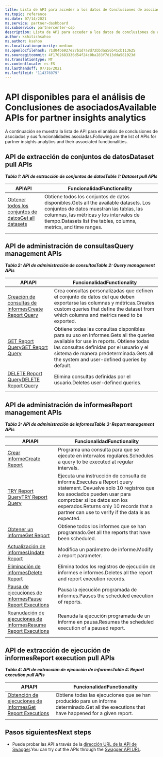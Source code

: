 ```yaml
---
title: Lista de API para acceder a los datos de Conclusiones de asociados
ms.topic: reference
ms.date: 07/14/2021
ms.service: partner-dashboard
ms.subservice: partnercenter-csp
description: Lista de API para acceder a los datos de conclusiones de asociados.
author: kshitishsahoo
ms.author: ksahoo
ms.localizationpriority: medium
ms.openlocfilehash: 71d04b6927e27b1d7a8d72bbdaa56b41cb113625
ms.sourcegitcommit: 4f1702683336d54f24c0ba283f7d13dda581923d
ms.translationtype: MT
ms.contentlocale: es-ES
ms.lasthandoff: 07/16/2021
ms.locfileid: "114376079"
---
```

# <a name="available-apis-for-partner-insights-analytics"></a><span data-ttu-id="96767-103">API disponibles para el análisis de Conclusiones de asociados</span><span class="sxs-lookup"><span data-stu-id="96767-103">Available APIs for partner insights analytics</span></span>

<span data-ttu-id="96767-104">A continuación se muestra la lista de API para el análisis de conclusiones de asociados y sus funcionalidades asociadas.</span><span class="sxs-lookup"><span data-stu-id="96767-104">Following are the list of APIs for partner insights analytics and their associated functionalities.</span></span>

## <a name="dataset-pull-apis"></a><span data-ttu-id="96767-105">API de extracción de conjuntos de datos</span><span class="sxs-lookup"><span data-stu-id="96767-105">Dataset pull APIs</span></span>

<span data-ttu-id="96767-106">***Tabla 1: API de extracción de conjuntos de datos***</span><span class="sxs-lookup"><span data-stu-id="96767-106">***Table 1: Dataset pull APIs***</span></span>

| <span data-ttu-id="96767-107">**API**</span><span class="sxs-lookup"><span data-stu-id="96767-107">**API**</span></span> | <span data-ttu-id="96767-108">**Funcionalidad**</span><span class="sxs-lookup"><span data-stu-id="96767-108">**Functionality**</span></span> |
| --- | --- |
| [<span data-ttu-id="96767-109">Obtener todos los conjuntos de datos</span><span class="sxs-lookup"><span data-stu-id="96767-109">Get all datasets</span></span>](insights-programmatic-analytics-api-get-dataset.md) | <span data-ttu-id="96767-110">Obtiene todos los conjuntos de datos disponibles.</span><span class="sxs-lookup"><span data-stu-id="96767-110">Gets all the available datasets.</span></span> <span data-ttu-id="96767-111">Los conjuntos de datos muestran las tablas, las columnas, las métricas y los intervalos de tiempo.</span><span class="sxs-lookup"><span data-stu-id="96767-111">Datasets list the tables, columns, metrics, and time ranges.</span></span> |
|||

## <a name="query-management-apis"></a><span data-ttu-id="96767-112">API de administración de consultas</span><span class="sxs-lookup"><span data-stu-id="96767-112">Query management APIs</span></span>

<span data-ttu-id="96767-113">***Tabla 2: API de administración de consultas***</span><span class="sxs-lookup"><span data-stu-id="96767-113">***Table 2: Query management APIs***</span></span>

| <span data-ttu-id="96767-114">**API**</span><span class="sxs-lookup"><span data-stu-id="96767-114">**API**</span></span> | <span data-ttu-id="96767-115">**Funcionalidad**</span><span class="sxs-lookup"><span data-stu-id="96767-115">**Functionality**</span></span> |
| --- | --- |
| [<span data-ttu-id="96767-116">Creación de consultas de informes</span><span class="sxs-lookup"><span data-stu-id="96767-116">Create Report Query</span></span>](insights-programmatic-access-paradigm.md#create-report-query-api) | <span data-ttu-id="96767-117">Crea consultas personalizadas que definen el conjunto de datos del que deben exportarse las columnas y métricas.</span><span class="sxs-lookup"><span data-stu-id="96767-117">Creates custom queries that define the dataset from which columns and metrics need to be exported.</span></span> |
| [<span data-ttu-id="96767-118">GET Report Query</span><span class="sxs-lookup"><span data-stu-id="96767-118">GET Report Query</span></span>](insights-programmatic-analytics-api-get-report-queries.md) | <span data-ttu-id="96767-119">Obtiene todas las consultas disponibles para su uso en informes.</span><span class="sxs-lookup"><span data-stu-id="96767-119">Gets all the queries available for use in reports.</span></span> <span data-ttu-id="96767-120">Obtiene todas las consultas definidas por el usuario y el sistema de manera predeterminada.</span><span class="sxs-lookup"><span data-stu-id="96767-120">Gets all the system and user-defined queries by default.</span></span> |
| [<span data-ttu-id="96767-121">DELETE Report Query</span><span class="sxs-lookup"><span data-stu-id="96767-121">DELETE Report Query</span></span>](insights-programmatic-analytics-api-delete-report-queries.md) | <span data-ttu-id="96767-122">Elimina consultas definidas por el usuario.</span><span class="sxs-lookup"><span data-stu-id="96767-122">Deletes user-defined queries.</span></span> |
|||

## <a name="report-management-apis"></a><span data-ttu-id="96767-123">API de administración de informes</span><span class="sxs-lookup"><span data-stu-id="96767-123">Report management APIs</span></span>

<span data-ttu-id="96767-124">***Tabla 3: API de administración de informes***</span><span class="sxs-lookup"><span data-stu-id="96767-124">***Table 3: Report management APIs***</span></span>

| <span data-ttu-id="96767-125">**API**</span><span class="sxs-lookup"><span data-stu-id="96767-125">**API**</span></span> | <span data-ttu-id="96767-126">**Funcionalidad**</span><span class="sxs-lookup"><span data-stu-id="96767-126">**Functionality**</span></span> |
| --- | --- |
| [<span data-ttu-id="96767-127">Crear informe</span><span class="sxs-lookup"><span data-stu-id="96767-127">Create Report</span></span>](insights-programmatic-access-paradigm.md#create-report-api) | <span data-ttu-id="96767-128">Programa una consulta para que se ejecute en intervalos regulares.</span><span class="sxs-lookup"><span data-stu-id="96767-128">Schedules a query to be executed at regular intervals.</span></span> |
| [<span data-ttu-id="96767-129">TRY Report Query</span><span class="sxs-lookup"><span data-stu-id="96767-129">TRY Report Query</span></span>](insights-programmatic-analytics-api-try-report-queries.md) | <span data-ttu-id="96767-130">Ejecuta una instrucción de consulta de informe.</span><span class="sxs-lookup"><span data-stu-id="96767-130">Executes a Report query statement.</span></span> <span data-ttu-id="96767-131">Devuelve solo 10 registros que los asociados pueden usar para comprobar si los datos son los esperados.</span><span class="sxs-lookup"><span data-stu-id="96767-131">Returns only 10 records that a partner can use to verify if the data is as expected.</span></span> |
| [<span data-ttu-id="96767-132">Obtener un informe</span><span class="sxs-lookup"><span data-stu-id="96767-132">Get Report</span></span>](insights-programmatic-analytics-api-get-report.md) | <span data-ttu-id="96767-133">Obtiene todos los informes que se han programado.</span><span class="sxs-lookup"><span data-stu-id="96767-133">Get all the reports that have been scheduled.</span></span> |
| [<span data-ttu-id="96767-134">Actualización de informes</span><span class="sxs-lookup"><span data-stu-id="96767-134">Update Report</span></span>](insights-programmatic-analytics-api-update-report.md) | <span data-ttu-id="96767-135">Modifica un parámetro de informe.</span><span class="sxs-lookup"><span data-stu-id="96767-135">Modify a report parameter.</span></span> |
| [<span data-ttu-id="96767-136">Eliminación de informes</span><span class="sxs-lookup"><span data-stu-id="96767-136">Delete Report</span></span>](insights-programmatic-analytics-api-delete-report.md) | <span data-ttu-id="96767-137">Elimina todos los registros de ejecución de informes e informes.</span><span class="sxs-lookup"><span data-stu-id="96767-137">Deletes all the report and report execution records.</span></span> |
| [<span data-ttu-id="96767-138">Pausa de ejecuciones de informes</span><span class="sxs-lookup"><span data-stu-id="96767-138">Pause Report Executions</span></span>](insights-programmatic-analytics-api-pause-report-executions.md) | <span data-ttu-id="96767-139">Pausa la ejecución programada de informes.</span><span class="sxs-lookup"><span data-stu-id="96767-139">Pauses the scheduled execution of reports.</span></span> |
| [<span data-ttu-id="96767-140">Reanudación de ejecuciones de informes</span><span class="sxs-lookup"><span data-stu-id="96767-140">Resume Report Executions</span></span>](insights-programmatic-analytics-api-resume-report-executions.md) | <span data-ttu-id="96767-141">Reanuda la ejecución programada de un informe en pausa.</span><span class="sxs-lookup"><span data-stu-id="96767-141">Resumes the scheduled execution of a paused report.</span></span> |
|||

## <a name="report-execution-pull-apis"></a><span data-ttu-id="96767-142">API de extracción de ejecución de informes</span><span class="sxs-lookup"><span data-stu-id="96767-142">Report execution pull APIs</span></span>

<span data-ttu-id="96767-143">***Tabla 4: API de extracción de ejecución de informes***</span><span class="sxs-lookup"><span data-stu-id="96767-143">***Table 4: Report execution pull APIs***</span></span>

| <span data-ttu-id="96767-144">**API**</span><span class="sxs-lookup"><span data-stu-id="96767-144">**API**</span></span> | <span data-ttu-id="96767-145">**Funcionalidad**</span><span class="sxs-lookup"><span data-stu-id="96767-145">**Functionality**</span></span> |
| --- | --- |
| [<span data-ttu-id="96767-146">Obtención de ejecuciones de informes</span><span class="sxs-lookup"><span data-stu-id="96767-146">Get Report Executions</span></span>](insights-programmatic-access-paradigm.md#get-report-execution-api) | <span data-ttu-id="96767-147">Obtiene todas las ejecuciones que se han producido para un informe determinado.</span><span class="sxs-lookup"><span data-stu-id="96767-147">Get all the executions that have happened for a given report.</span></span> |
|||

## <a name="next-steps"></a><span data-ttu-id="96767-148">Pasos siguientes</span><span class="sxs-lookup"><span data-stu-id="96767-148">Next steps</span></span>

- <span data-ttu-id="96767-149">Puede probar las API a través de la [dirección URL de la API de Swagger](https://api.partnercenter.microsoft.com/insights/v1/mpn/swagger/index.html).</span><span class="sxs-lookup"><span data-stu-id="96767-149">You can try out the APIs through the [Swagger API URL](https://api.partnercenter.microsoft.com/insights/v1/mpn/swagger/index.html).</span></span>
